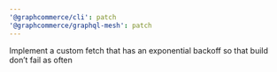 ```yaml
---
'@graphcommerce/cli': patch
'@graphcommerce/graphql-mesh': patch
---
```


Implement a custom fetch that has an exponential backoff so that build don’t fail as often
